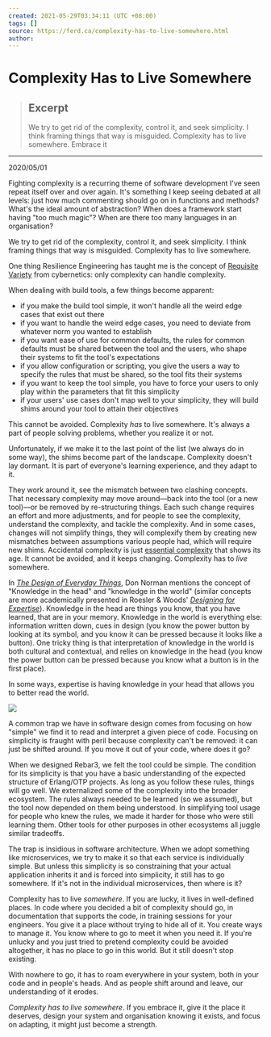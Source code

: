 ```yaml
---
created: 2021-05-29T03:34:11 (UTC +08:00)
tags: []
source: https://ferd.ca/complexity-has-to-live-somewhere.html
author: 
---
```


# Complexity Has to Live Somewhere

> ## Excerpt
> We try to get rid of the complexity, control it, and seek simplicity. I think framing things that way is misguided. Complexity has to live somewhere. Embrace it

---
2020/05/01

Fighting complexity is a recurring theme of software development I've seen repeat itself over and over again. It's something I keep seeing debated at all levels: just how much commenting should go on in functions and methods? What's the ideal amount of abstraction? When does a framework start having "too much magic"? When are there too many languages in an organisation?

We try to get rid of the complexity, control it, and seek simplicity. I think framing things that way is misguided. Complexity has to live somewhere.

One thing Resilience Engineering has taught me is the concept of [Requisite Variety](http://pespmc1.vub.ac.be/REQVAR.html) from cybernetics: only complexity can handle complexity.

When dealing with build tools, a few things become apparent:

-   if you make the build tool simple, it won't handle all the weird edge cases that exist out there
-   if you want to handle the weird edge cases, you need to deviate from whatever norm you wanted to establish
-   if you want ease of use for common defaults, the rules for common defaults must be shared between the tool and the users, who shape their systems to fit the tool's expectations
-   if you allow configuration or scripting, you give the users a way to specify the rules that must be shared, so the tool fits their systems
-   if you want to keep the tool simple, you have to force your users to only play within the parameters that fit this simplicity
-   if your users' use cases don't map well to your simplicity, they will build shims around your tool to attain their objectives

This cannot be avoided. Complexity _has_ to live somewhere. It's always a part of people solving problems, whether you realize it or not.

Unfortunately, if we make it to the last point of the list (we always do in some way), the shims become part of the landscape. Complexity doesn't lay dormant. It is part of everyone's learning experience, and they adapt to it.

They work around it, see the mismatch between two clashing concepts. That necessary complexity may move around—back into the tool (or a new tool)—or be removed by re-structuring things. Each such change requires an effort and more adjustments, and for people to see the complexity, understand the complexity, and tackle the complexity. And in some cases, changes will not simplify things, they will complexify them by creating new mismatches between assumptions various people had, which will require new shims. Accidental complexity is just [essential complexity](https://en.wikipedia.org/wiki/No_Silver_Bullet) that shows its age. It cannot be avoided, and it keeps changing. Complexity has to _live_ somewhere.

In [_The Design of Everyday Things_](https://en.wikipedia.org/wiki/The_Design_of_Everyday_Things), Don Norman mentions the concept of "Knowledge in the head" and "knowledge in the world" (similar concepts are more academically presented in Roesler & Woods' [_Designing for Expertise_](https://www.researchgate.net/publication/284173210_Designing_for_Expertise)). Knowledge in the head are things you know, that you have learned, that are in your memory. Knowledge in the world is everything else: information written down, cues in design (you know the power button by looking at its symbol, and you know it can be pressed because it looks like a button). One tricky thing is that interpretation of knowledge in the world is both cultural and contextual, and relies on knowledge in the head (you know the power button can be pressed because you know what a button is in the first place).

In some ways, expertise is having knowledge in your head that allows you to better read the world.

![](https://ferd.ca/static/img/picasso-bulls.jpg)

A common trap we have in software design comes from focusing on how "simple" we find it to read and interpret a given piece of code. Focusing on simplicity is fraught with peril because complexity can't be removed: it can just be shifted around. If you move it out of your code, where does it go?

When we designed Rebar3, we felt the tool could be simple. The condition for its simplicity is that you have a basic understanding of the expected structure of Erlang/OTP projects. As long as you follow these rules, things will go well. We externalized some of the complexity into the broader ecosystem. The rules always needed to be learned (so we assumed), but the tool now depended on them being understood. In simplifying tool usage for people who knew the rules, we made it harder for those who were still learning them. Other tools for other purposes in other ecosystems all juggle similar tradeoffs.

The trap is insidious in software architecture. When we adopt something like microservices, we try to make it so that each service is individually simple. But unless this simplicity is so constraining that your actual application inherits it and is forced into simplicity, it still has to go somewhere. If it's not in the individual microservices, then where is it?

Complexity has to live _somewhere_. If you are lucky, it lives in well-defined places. In code where you decided a bit of complexity should go, in documentation that supports the code, in training sessions for your engineers. You give it a place without trying to hide all of it. You create ways to manage it. You know where to go to meet it when you need it. If you're unlucky and you just tried to pretend complexity could be avoided altogether, it has no place to go in this world. But it still doesn't stop existing.

With nowhere to go, it has to roam everywhere in your system, both in your code and in people's heads. And as people shift around and leave, our understanding of it erodes.

_Complexity has to live somewhere_. If you embrace it, give it the place it deserves, design your system and organisation knowing it exists, and focus on adapting, it might just become a strength.
